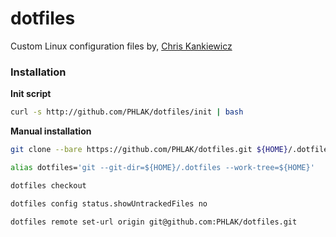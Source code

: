 dotfiles
========

Custom Linux configuration files by, [Chris Kankiewicz](http://www.ChrisKankiewicz.com)

### Installation

**Init script**

```bash
curl -s http://github.com/PHLAK/dotfiles/init | bash
```

**Manual installation**

```bash
git clone --bare https://github.com/PHLAK/dotfiles.git ${HOME}/.dotfiles

alias dotfiles='git --git-dir=${HOME}/.dotfiles --work-tree=${HOME}'

dotfiles checkout

dotfiles config status.showUntrackedFiles no

dotfiles remote set-url origin git@github.com:PHLAK/dotfiles.git
```
